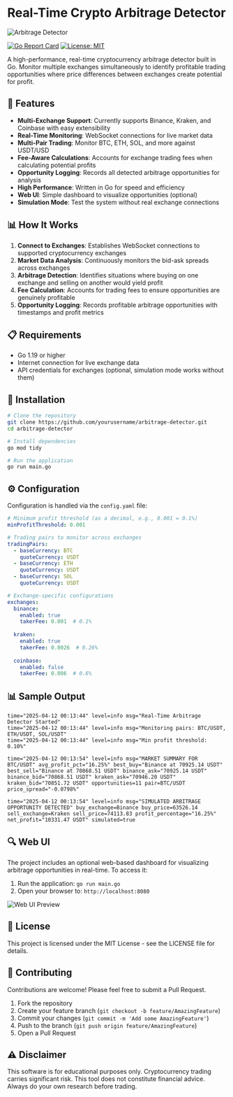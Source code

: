 # Real-Time Crypto Arbitrage Detector

![Arbitrage Detector](assets/arbitrage-banner.png)

[![Go Report Card](https://goreportcard.com/badge/github.com/yourusername/arbitrage-detector)](https://goreportcard.com/report/github.com/yourusername/arbitrage-detector)
[![License: MIT](https://img.shields.io/badge/License-MIT-yellow.svg)](https://opensource.org/licenses/MIT)

A high-performance, real-time cryptocurrency arbitrage detector built in Go. Monitor multiple exchanges simultaneously to identify profitable trading opportunities where price differences between exchanges create potential for profit.

## 🚀 Features

- **Multi-Exchange Support**: Currently supports Binance, Kraken, and Coinbase with easy extensibility
- **Real-Time Monitoring**: WebSocket connections for live market data
- **Multi-Pair Trading**: Monitor BTC, ETH, SOL, and more against USDT/USD
- **Fee-Aware Calculations**: Accounts for exchange trading fees when calculating potential profits
- **Opportunity Logging**: Records all detected arbitrage opportunities for analysis
- **High Performance**: Written in Go for speed and efficiency
- **Web UI**: Simple dashboard to visualize opportunities (optional)
- **Simulation Mode**: Test the system without real exchange connections

## 📊 How It Works

1. **Connect to Exchanges**: Establishes WebSocket connections to supported cryptocurrency exchanges
2. **Market Data Analysis**: Continuously monitors the bid-ask spreads across exchanges
3. **Arbitrage Detection**: Identifies situations where buying on one exchange and selling on another would yield profit
4. **Fee Calculation**: Accounts for trading fees to ensure opportunities are genuinely profitable
5. **Opportunity Logging**: Records profitable arbitrage opportunities with timestamps and profit metrics

## 📋 Requirements

- Go 1.19 or higher
- Internet connection for live exchange data
- API credentials for exchanges (optional, simulation mode works without them)

## 🔧 Installation

```bash
# Clone the repository
git clone https://github.com/yourusername/arbitrage-detector.git
cd arbitrage-detector

# Install dependencies
go mod tidy

# Run the application
go run main.go
```

## ⚙️ Configuration

Configuration is handled via the `config.yaml` file:

```yaml
# Minimum profit threshold (as a decimal, e.g., 0.001 = 0.1%)
minProfitThreshold: 0.001

# Trading pairs to monitor across exchanges
tradingPairs:
  - baseCurrency: BTC
    quoteCurrency: USDT
  - baseCurrency: ETH
    quoteCurrency: USDT
  - baseCurrency: SOL
    quoteCurrency: USDT

# Exchange-specific configurations
exchanges:
  binance:
    enabled: true
    takerFee: 0.001  # 0.1%
  
  kraken:
    enabled: true
    takerFee: 0.0026  # 0.26%
  
  coinbase:
    enabled: false
    takerFee: 0.006  # 0.6%
```

## 📊 Sample Output

```
time="2025-04-12 00:13:44" level=info msg="Real-Time Arbitrage Detector Started"
time="2025-04-12 00:13:44" level=info msg="Monitoring pairs: BTC/USDT, ETH/USDT, SOL/USDT"
time="2025-04-12 00:13:44" level=info msg="Min profit threshold: 0.10%"

time="2025-04-12 00:13:54" level=info msg="MARKET SUMMARY FOR BTC/USDT" avg_profit_pct="16.25%" best_buy="Binance at 70925.14 USDT" best_sell="Binance at 70868.51 USDT" binance_ask="70925.14 USDT" binance_bid="70868.51 USDT" kraken_ask="70946.20 USDT" kraken_bid="70851.72 USDT" opportunities=11 pair=BTC/USDT price_spread="-0.0798%" 

time="2025-04-12 00:13:54" level=info msg="SIMULATED ARBITRAGE OPPORTUNITY DETECTED" buy_exchange=Binance buy_price=63526.14 sell_exchange=Kraken sell_price=74113.83 profit_percentage="16.25%" net_profit="10331.47 USDT" simulated=true
```

## 🔍 Web UI

The project includes an optional web-based dashboard for visualizing arbitrage opportunities in real-time. To access it:

1. Run the application: `go run main.go`
2. Open your browser to: `http://localhost:8080`

![Web UI Preview](assets/web-ui-preview.png)

## 📝 License

This project is licensed under the MIT License - see the LICENSE file for details.

## 🤝 Contributing

Contributions are welcome! Please feel free to submit a Pull Request.

1. Fork the repository
2. Create your feature branch (`git checkout -b feature/AmazingFeature`)
3. Commit your changes (`git commit -m 'Add some AmazingFeature'`)
4. Push to the branch (`git push origin feature/AmazingFeature`)
5. Open a Pull Request

## ⚠️ Disclaimer

This software is for educational purposes only. Cryptocurrency trading carries significant risk. This tool does not constitute financial advice. Always do your own research before trading.